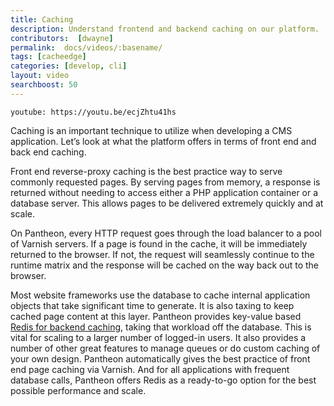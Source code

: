 ```yaml
---
title: Caching
description: Understand frontend and backend caching on our platform.
contributors:  [dwayne]
permalink:  docs/videos/:basename/
tags: [cacheedge]
categories: [develop, cli]
layout: video
searchboost: 50
---
```


`youtube: https://youtu.be/ecjZhtu41hs`

Caching is an important technique to utilize when developing a CMS application. Let’s look at what the platform offers in terms of front end and back end caching.

Front end reverse-proxy caching is the best practice way to serve commonly requested pages. By serving pages from memory, a response is returned without needing to access either a PHP application container or a database server. This allows pages to be delivered extremely quickly and at scale.


On Pantheon, every HTTP request goes through the load balancer to a pool of Varnish servers. If a page is found in the cache, it will be immediately returned to the browser. If not, the request will seamlessly continue to the runtime matrix and the response will be cached on the way back out to the browser.


Most website frameworks use the database to cache internal application objects that take significant time to generate. It is also taxing to keep cached page content at this layer. Pantheon provides key-value based [Redis for backend caching](/redis/), taking that workload off the database. This is vital for scaling to a larger number of logged-in users. It also provides a number of other great features to manage queues or do custom caching of your own design.
Pantheon automatically gives the best practice of front end page caching via Varnish. And for all applications with frequent database calls, Pantheon offers Redis as a ready-to-go option for the best possible performance and scale.
